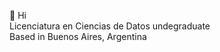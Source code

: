 👋 Hi  
Licenciatura en Ciencias de Datos undegraduate  
Based in Buenos Aires, Argentina 

<!---
AugusGuarna/AugusGuarna is a ✨ special ✨ repository because its `README.md` (this file) appears on your GitHub profile.
You can click the Preview link to take a look at your changes.
--->
